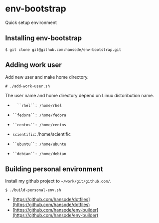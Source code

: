 env-bootstrap
=============

Quick setup environment

Installing env-bootstrap
------------------------

    $ git clone git@github.com:hansode/env-bootstrap.git

Adding work user
----------------
Add new user and make home directory.

    # ./add-work-user.sh

The user name and home directory depend on Linux distoribution name.

+       ``rhel``: /home/rhel
+     ``fedora``: /home/fedora
+     ``centos``: /home/centos
+ ``scientific``: /home/scientific
+     ``ubuntu``: /home/ubuntu
+     ``debian``: /home/debian

Building personal environment
-----------------------------
Install my github project to ``~/work/git/github.com/``.

    $ ./build-personal-env.sh

+ [https://github.com/hansode/dotfiles](https://github.com/hansode/dotfiles)
+ [https://github.com/hansode/env-builder](https://github.com/hansode/env-builder)
